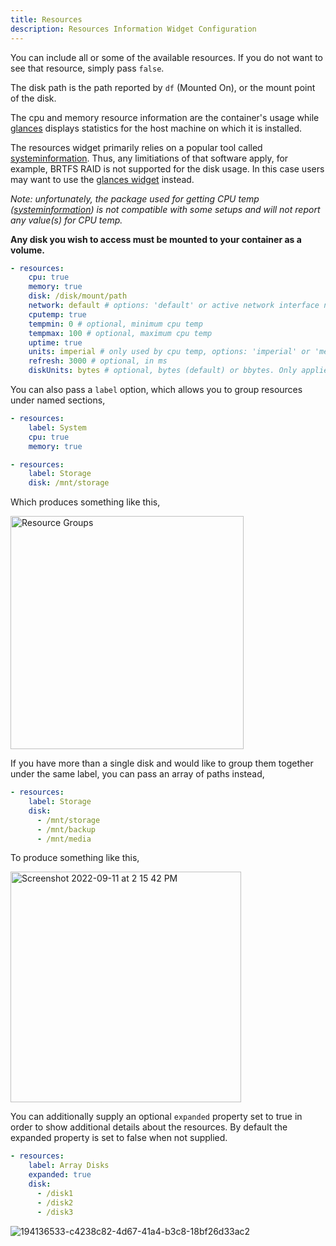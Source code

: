 ```yaml
---
title: Resources
description: Resources Information Widget Configuration
---
```


You can include all or some of the available resources. If you do not want to see that resource, simply pass `false`.

The disk path is the path reported by `df` (Mounted On), or the mount point of the disk.

The cpu and memory resource information are the container's usage while [glances](glances.md) displays statistics for the host machine on which it is installed.

The resources widget primarily relies on a popular tool called [systeminformation](https://systeminformation.io). Thus, any limitiations of that software apply, for example, BRTFS RAID is not supported for the disk usage. In this case users may want to use the [glances widget](glances.md) instead.

_Note: unfortunately, the package used for getting CPU temp ([systeminformation](https://systeminformation.io)) is not compatible with some setups and will not report any value(s) for CPU temp._

**Any disk you wish to access must be mounted to your container as a volume.**

```yaml
- resources:
    cpu: true
    memory: true
    disk: /disk/mount/path
    network: default # options: 'default' or active network interface name
    cputemp: true
    tempmin: 0 # optional, minimum cpu temp
    tempmax: 100 # optional, maximum cpu temp
    uptime: true
    units: imperial # only used by cpu temp, options: 'imperial' or 'metric'
    refresh: 3000 # optional, in ms
    diskUnits: bytes # optional, bytes (default) or bbytes. Only applies to disk
```

You can also pass a `label` option, which allows you to group resources under named sections,

```yaml
- resources:
    label: System
    cpu: true
    memory: true

- resources:
    label: Storage
    disk: /mnt/storage
```

Which produces something like this,

<img width="373" alt="Resource Groups" src="https://user-images.githubusercontent.com/82196/189524699-e9005138-e049-4a9c-8833-ac06e39882da.png">

If you have more than a single disk and would like to group them together under the same label, you can pass an array of paths instead,

```yaml
- resources:
    label: Storage
    disk:
      - /mnt/storage
      - /mnt/backup
      - /mnt/media
```

To produce something like this,

<img width="369" alt="Screenshot 2022-09-11 at 2 15 42 PM" src="https://user-images.githubusercontent.com/82196/189524583-abdf4cc6-99da-430c-b316-16c567db5639.png">

You can additionally supply an optional `expanded` property set to true in order to show additional details about the resources. By default the expanded property is set to false when not supplied.

```yaml
- resources:
    label: Array Disks
    expanded: true
    disk:
      - /disk1
      - /disk2
      - /disk3
```

![194136533-c4238c82-4d67-41a4-b3c8-18bf26d33ac2](https://user-images.githubusercontent.com/3441425/194728642-a9885274-922b-4027-acf5-a746f58fdfce.png)
